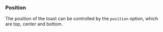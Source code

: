 ### Position

The position of the toast can be controlled by the `position` option, which are top, center and bottom.
